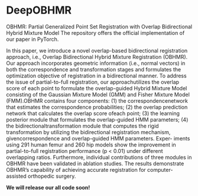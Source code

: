 # DeepOBHMR
OBHMR: Partial Generalized Point Set Registration with Overlap Bidirectional Hybrid Mixture Model
The repository offers the official implementation of our paper in PyTorch.

 In this paper, we introduce a novel overlap-based bidirectional registration approach, i.e., Overlap Bidirectional
Hybrid Mixture Registration (OBHMR). Our approach incorporates geometric information (i.e., normal vectors) in both the
correspondence and transformation stages and formulates the optimization objective of registration in a bidirectional manner.
To address the issue of partial-to-full registration, our approachutilizes the overlap score of each point to formulate the overlap-guided Hybrid Mixture Model consisting of the Gaussian
Mixture Model (GMM) and Fisher Mixture Model (FMM).OBHMR contains four components: (1) the correspondencenetwork that estimates the correspondence probabilities; (2) the
overlap prediction network that calculates the overlap score ofeach point; (3) the learning posterior module that formulates
the overlap-guided HMM parameters; (4) the bidirectionaltransformation module that computes the rigid transformation
by utilizing the bidirectional registration mechanism, givencorrespondence and overlap-guided HMM parameters. Exper-
iments using 291 human femur and 260 hip models show the improvement in partial-to-full registration performance
(p < 0.01) under different overlapping ratios. Furthermore, individual contributions of three modules in OBHMR have
been validated in ablation studies. The results demonstrate OBHMR’s capability of achieving accurate registration for
computer-assisted orthopedic surgery.



**We will release our all code soon!**

